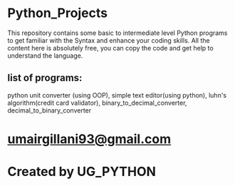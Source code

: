 # Python_Projects
This repository contains some basic to intermediate level Python programs to get familiar with the Syntax and enhance your coding skills. All the content here is absolutely free, you can copy the code and get help to understand the language.

## list of programs:

python unit converter (using OOP), simple text editor(using python), luhn's algorithm(credit card validator), binary_to_decimal_converter, decimal_to_binary_converter

# umairgillani93@gmail.com
# Created by UG_PYTHON
